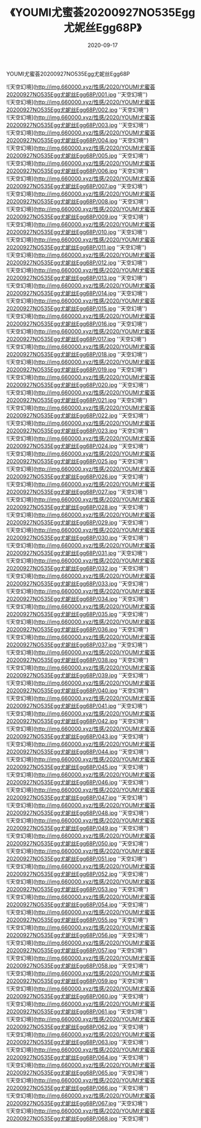 ﻿---
layout: post
title:  《YOUMI尤蜜荟20200927NO535Egg尤妮丝Egg68P》
date:   2020-09-17
img: http://img.660000.xyz/性感/2020/YOUMI尤蜜荟20200927NO535Egg尤妮丝Egg68P/000.jpg
categories: [美女, 性感, 泳衣]
---

YOUMI尤蜜荟20200927NO535Egg尤妮丝Egg68P



![天空幻境](http://img.660000.xyz/性感/2020/YOUMI尤蜜荟20200927NO535Egg尤妮丝Egg68P/001.jpg ''天空幻境'') <br>
![天空幻境](http://img.660000.xyz/性感/2020/YOUMI尤蜜荟20200927NO535Egg尤妮丝Egg68P/002.jpg ''天空幻境'') <br>
![天空幻境](http://img.660000.xyz/性感/2020/YOUMI尤蜜荟20200927NO535Egg尤妮丝Egg68P/003.jpg ''天空幻境'') <br>
![天空幻境](http://img.660000.xyz/性感/2020/YOUMI尤蜜荟20200927NO535Egg尤妮丝Egg68P/004.jpg ''天空幻境'') <br>
![天空幻境](http://img.660000.xyz/性感/2020/YOUMI尤蜜荟20200927NO535Egg尤妮丝Egg68P/005.jpg ''天空幻境'') <br>
![天空幻境](http://img.660000.xyz/性感/2020/YOUMI尤蜜荟20200927NO535Egg尤妮丝Egg68P/006.jpg ''天空幻境'') <br>
![天空幻境](http://img.660000.xyz/性感/2020/YOUMI尤蜜荟20200927NO535Egg尤妮丝Egg68P/007.jpg ''天空幻境'') <br>
![天空幻境](http://img.660000.xyz/性感/2020/YOUMI尤蜜荟20200927NO535Egg尤妮丝Egg68P/008.jpg ''天空幻境'') <br>
![天空幻境](http://img.660000.xyz/性感/2020/YOUMI尤蜜荟20200927NO535Egg尤妮丝Egg68P/009.jpg ''天空幻境'') <br>
![天空幻境](http://img.660000.xyz/性感/2020/YOUMI尤蜜荟20200927NO535Egg尤妮丝Egg68P/010.jpg ''天空幻境'') <br>
![天空幻境](http://img.660000.xyz/性感/2020/YOUMI尤蜜荟20200927NO535Egg尤妮丝Egg68P/011.jpg ''天空幻境'') <br>
![天空幻境](http://img.660000.xyz/性感/2020/YOUMI尤蜜荟20200927NO535Egg尤妮丝Egg68P/012.jpg ''天空幻境'') <br>
![天空幻境](http://img.660000.xyz/性感/2020/YOUMI尤蜜荟20200927NO535Egg尤妮丝Egg68P/013.jpg ''天空幻境'') <br>
![天空幻境](http://img.660000.xyz/性感/2020/YOUMI尤蜜荟20200927NO535Egg尤妮丝Egg68P/014.jpg ''天空幻境'') <br>
![天空幻境](http://img.660000.xyz/性感/2020/YOUMI尤蜜荟20200927NO535Egg尤妮丝Egg68P/015.jpg ''天空幻境'') <br>
![天空幻境](http://img.660000.xyz/性感/2020/YOUMI尤蜜荟20200927NO535Egg尤妮丝Egg68P/016.jpg ''天空幻境'') <br>
![天空幻境](http://img.660000.xyz/性感/2020/YOUMI尤蜜荟20200927NO535Egg尤妮丝Egg68P/017.jpg ''天空幻境'') <br>
![天空幻境](http://img.660000.xyz/性感/2020/YOUMI尤蜜荟20200927NO535Egg尤妮丝Egg68P/018.jpg ''天空幻境'') <br>
![天空幻境](http://img.660000.xyz/性感/2020/YOUMI尤蜜荟20200927NO535Egg尤妮丝Egg68P/019.jpg ''天空幻境'') <br>
![天空幻境](http://img.660000.xyz/性感/2020/YOUMI尤蜜荟20200927NO535Egg尤妮丝Egg68P/020.jpg ''天空幻境'') <br>
![天空幻境](http://img.660000.xyz/性感/2020/YOUMI尤蜜荟20200927NO535Egg尤妮丝Egg68P/021.jpg ''天空幻境'') <br>
![天空幻境](http://img.660000.xyz/性感/2020/YOUMI尤蜜荟20200927NO535Egg尤妮丝Egg68P/022.jpg ''天空幻境'') <br>
![天空幻境](http://img.660000.xyz/性感/2020/YOUMI尤蜜荟20200927NO535Egg尤妮丝Egg68P/023.jpg ''天空幻境'') <br>
![天空幻境](http://img.660000.xyz/性感/2020/YOUMI尤蜜荟20200927NO535Egg尤妮丝Egg68P/024.jpg ''天空幻境'') <br>
![天空幻境](http://img.660000.xyz/性感/2020/YOUMI尤蜜荟20200927NO535Egg尤妮丝Egg68P/025.jpg ''天空幻境'') <br>
![天空幻境](http://img.660000.xyz/性感/2020/YOUMI尤蜜荟20200927NO535Egg尤妮丝Egg68P/026.jpg ''天空幻境'') <br>
![天空幻境](http://img.660000.xyz/性感/2020/YOUMI尤蜜荟20200927NO535Egg尤妮丝Egg68P/027.jpg ''天空幻境'') <br>
![天空幻境](http://img.660000.xyz/性感/2020/YOUMI尤蜜荟20200927NO535Egg尤妮丝Egg68P/028.jpg ''天空幻境'') <br>
![天空幻境](http://img.660000.xyz/性感/2020/YOUMI尤蜜荟20200927NO535Egg尤妮丝Egg68P/029.jpg ''天空幻境'') <br>
![天空幻境](http://img.660000.xyz/性感/2020/YOUMI尤蜜荟20200927NO535Egg尤妮丝Egg68P/030.jpg ''天空幻境'') <br>
![天空幻境](http://img.660000.xyz/性感/2020/YOUMI尤蜜荟20200927NO535Egg尤妮丝Egg68P/031.jpg ''天空幻境'') <br>
![天空幻境](http://img.660000.xyz/性感/2020/YOUMI尤蜜荟20200927NO535Egg尤妮丝Egg68P/032.jpg ''天空幻境'') <br>
![天空幻境](http://img.660000.xyz/性感/2020/YOUMI尤蜜荟20200927NO535Egg尤妮丝Egg68P/033.jpg ''天空幻境'') <br>
![天空幻境](http://img.660000.xyz/性感/2020/YOUMI尤蜜荟20200927NO535Egg尤妮丝Egg68P/034.jpg ''天空幻境'') <br>
![天空幻境](http://img.660000.xyz/性感/2020/YOUMI尤蜜荟20200927NO535Egg尤妮丝Egg68P/035.jpg ''天空幻境'') <br>
![天空幻境](http://img.660000.xyz/性感/2020/YOUMI尤蜜荟20200927NO535Egg尤妮丝Egg68P/036.jpg ''天空幻境'') <br>
![天空幻境](http://img.660000.xyz/性感/2020/YOUMI尤蜜荟20200927NO535Egg尤妮丝Egg68P/037.jpg ''天空幻境'') <br>
![天空幻境](http://img.660000.xyz/性感/2020/YOUMI尤蜜荟20200927NO535Egg尤妮丝Egg68P/038.jpg ''天空幻境'') <br>
![天空幻境](http://img.660000.xyz/性感/2020/YOUMI尤蜜荟20200927NO535Egg尤妮丝Egg68P/039.jpg ''天空幻境'') <br>
![天空幻境](http://img.660000.xyz/性感/2020/YOUMI尤蜜荟20200927NO535Egg尤妮丝Egg68P/040.jpg ''天空幻境'') <br>
![天空幻境](http://img.660000.xyz/性感/2020/YOUMI尤蜜荟20200927NO535Egg尤妮丝Egg68P/041.jpg ''天空幻境'') <br>
![天空幻境](http://img.660000.xyz/性感/2020/YOUMI尤蜜荟20200927NO535Egg尤妮丝Egg68P/042.jpg ''天空幻境'') <br>
![天空幻境](http://img.660000.xyz/性感/2020/YOUMI尤蜜荟20200927NO535Egg尤妮丝Egg68P/043.jpg ''天空幻境'') <br>
![天空幻境](http://img.660000.xyz/性感/2020/YOUMI尤蜜荟20200927NO535Egg尤妮丝Egg68P/044.jpg ''天空幻境'') <br>
![天空幻境](http://img.660000.xyz/性感/2020/YOUMI尤蜜荟20200927NO535Egg尤妮丝Egg68P/045.jpg ''天空幻境'') <br>
![天空幻境](http://img.660000.xyz/性感/2020/YOUMI尤蜜荟20200927NO535Egg尤妮丝Egg68P/046.jpg ''天空幻境'') <br>
![天空幻境](http://img.660000.xyz/性感/2020/YOUMI尤蜜荟20200927NO535Egg尤妮丝Egg68P/047.jpg ''天空幻境'') <br>
![天空幻境](http://img.660000.xyz/性感/2020/YOUMI尤蜜荟20200927NO535Egg尤妮丝Egg68P/048.jpg ''天空幻境'') <br>
![天空幻境](http://img.660000.xyz/性感/2020/YOUMI尤蜜荟20200927NO535Egg尤妮丝Egg68P/049.jpg ''天空幻境'') <br>
![天空幻境](http://img.660000.xyz/性感/2020/YOUMI尤蜜荟20200927NO535Egg尤妮丝Egg68P/050.jpg ''天空幻境'') <br>
![天空幻境](http://img.660000.xyz/性感/2020/YOUMI尤蜜荟20200927NO535Egg尤妮丝Egg68P/051.jpg ''天空幻境'') <br>
![天空幻境](http://img.660000.xyz/性感/2020/YOUMI尤蜜荟20200927NO535Egg尤妮丝Egg68P/052.jpg ''天空幻境'') <br>
![天空幻境](http://img.660000.xyz/性感/2020/YOUMI尤蜜荟20200927NO535Egg尤妮丝Egg68P/053.jpg ''天空幻境'') <br>
![天空幻境](http://img.660000.xyz/性感/2020/YOUMI尤蜜荟20200927NO535Egg尤妮丝Egg68P/054.jpg ''天空幻境'') <br>
![天空幻境](http://img.660000.xyz/性感/2020/YOUMI尤蜜荟20200927NO535Egg尤妮丝Egg68P/055.jpg ''天空幻境'') <br>
![天空幻境](http://img.660000.xyz/性感/2020/YOUMI尤蜜荟20200927NO535Egg尤妮丝Egg68P/056.jpg ''天空幻境'') <br>
![天空幻境](http://img.660000.xyz/性感/2020/YOUMI尤蜜荟20200927NO535Egg尤妮丝Egg68P/057.jpg ''天空幻境'') <br>
![天空幻境](http://img.660000.xyz/性感/2020/YOUMI尤蜜荟20200927NO535Egg尤妮丝Egg68P/058.jpg ''天空幻境'') <br>
![天空幻境](http://img.660000.xyz/性感/2020/YOUMI尤蜜荟20200927NO535Egg尤妮丝Egg68P/059.jpg ''天空幻境'') <br>
![天空幻境](http://img.660000.xyz/性感/2020/YOUMI尤蜜荟20200927NO535Egg尤妮丝Egg68P/060.jpg ''天空幻境'') <br>
![天空幻境](http://img.660000.xyz/性感/2020/YOUMI尤蜜荟20200927NO535Egg尤妮丝Egg68P/061.jpg ''天空幻境'') <br>
![天空幻境](http://img.660000.xyz/性感/2020/YOUMI尤蜜荟20200927NO535Egg尤妮丝Egg68P/062.jpg ''天空幻境'') <br>
![天空幻境](http://img.660000.xyz/性感/2020/YOUMI尤蜜荟20200927NO535Egg尤妮丝Egg68P/063.jpg ''天空幻境'') <br>
![天空幻境](http://img.660000.xyz/性感/2020/YOUMI尤蜜荟20200927NO535Egg尤妮丝Egg68P/064.jpg ''天空幻境'') <br>
![天空幻境](http://img.660000.xyz/性感/2020/YOUMI尤蜜荟20200927NO535Egg尤妮丝Egg68P/065.jpg ''天空幻境'') <br>
![天空幻境](http://img.660000.xyz/性感/2020/YOUMI尤蜜荟20200927NO535Egg尤妮丝Egg68P/066.jpg ''天空幻境'') <br>
![天空幻境](http://img.660000.xyz/性感/2020/YOUMI尤蜜荟20200927NO535Egg尤妮丝Egg68P/067.jpg ''天空幻境'') <br>
![天空幻境](http://img.660000.xyz/性感/2020/YOUMI尤蜜荟20200927NO535Egg尤妮丝Egg68P/068.jpg ''天空幻境'') <br>